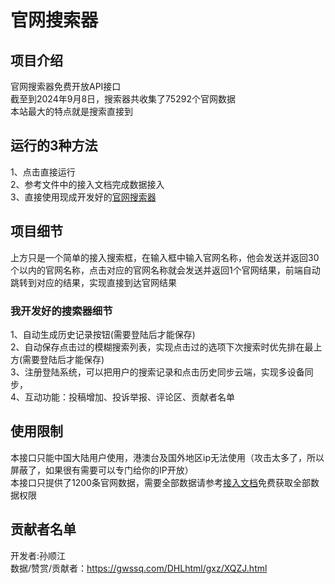 <h1>官网搜索器</h1>
<h2>项目介绍</h2>
官网搜索器免费开放API接口<br>
截至到2024年9月8日，搜索器共收集了75292个官网数据<br>
本站最大的特点就是搜索直接到<br>
<h2>运行的3种方法</h2>
1、点击直接运行<br>
2、参考文件中的接入文档完成数据接入<br>
3、直接使用现成开发好的<a href="https://gwssq.com/">官网搜索器</a><br>
<h2>项目细节</h2>
上方只是一个简单的接入搜索框，在输入框中输入官网名称，他会发送并返回30个以内的官网名称，点击对应的官网名称就会发送并返回1个官网结果，前端自动跳转到对应的结果，实现直接到达官网结果<br>
<h3>我开发好的搜索器细节</h3>
1、自动生成历史记录按钮(需要登陆后才能保存)<br>
2、自动保存点击过的模糊搜索列表，实现点击过的选项下次搜索时优先排在最上方(需要登陆后才能保存)<br>
3、注册登陆系统，可以把用户的搜索记录和点击历史同步云端，实现多设备同步，<br>
4、互动功能：投稿增加、投诉举报、评论区、贡献者名单<br>
<h2>使用限制</h2>
本接口只能中国大陆用户使用，港澳台及国外地区ip无法使用（攻击太多了，所以屏蔽了，如果很有需要可以专门给你的IP开放）<br>
本接口只提供了1200条官网数据，需要全部数据请参考<a href="https://gwssq.com/DHLhtml/api/api.html">接入文档</a>免费获取全部数据权限
<h2>贡献者名单</h2>
开发者:孙顺江<br>
数据/赞赏/贡献者：<a href="https://gwssq.com/DHLhtml/gxz/XQZJ.html">https://gwssq.com/DHLhtml/gxz/XQZJ.html</a>

